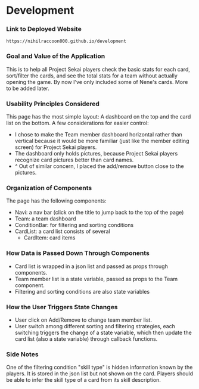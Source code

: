 # Development

### Link to Deployed Website
`https://nihilraccoon000.github.io/development`

### Goal and Value of the Application
This is to help all Project Sekai players check the basic stats for each card, sort/filter the cards, and see the total stats for a team without actually opening the game. 
By now I've only included some of Nene's cards. More to be added later.
### Usability Principles Considered
This page has the most simple layout: A dashboard on the top and the card list on the bottom. 
A few considerations for easier control:
- I chose to make the Team member dashboard horizontal rather than vertical because it would be more familiar (just like the member editing screen) for Project Sekai players.
- The dashboard only holds pictures, because Project Sekai players recognize card pictures better than card names.
- ^ Out of similar concern, I placed the add/remove button close to the pictures.

### Organization of Components
The page has the following components:
- Navi: a nav bar (click on the title to jump back to the top of the page)
- Team: a team dashboard
- ConditionBar: for filtering and sorting conditions
- CardList: a card list consists of several
    - CardItem: card items
### How Data is Passed Down Through Components
- Card list is wrapped in a json list and passed as props through components.
- Team member list is a state variable, passed as props to the Team component.
- Filtering and sorting conditions are also state variables

### How the User Triggers State Changes
- User click on Add/Remove to change team member list.
- User switch among different sorting and filtering strategies, each switching triggers the change of a state variable, which then update the card list (also a state variable) through callback functions.

### Side Notes
One of the filtering condition "skill type" is hidden information known by the players. It is stored in the json list but not shown on the card. Players should be able to infer the skill type of a card from its skill description.